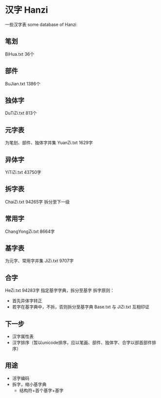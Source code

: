 # 汉字 Hanzi

一些汉字表
some database of Hanzi

##  笔划
BiHua.txt
36个

## 部件
BuJian.txt
1386个

## 独体字
DuTiZi.txt
813个

## 元字表
为笔划、部件、独体字并集
YuanZi.txt
1629字

## 异体字
YiTiZi.txt
43750字

## 拆字表
ChaiZi.txt
94265字
拆分至下一级


## 常用字
ChangYongZi.txt
8664字

## 基字表
为元字、常用字并集
JiZi.txt
9707字

## 合字
HeZi.txt
94283字
指定基字字典，拆分至基字
拆字原则：
* 首先异体字转正
* 若字在基字典中，不拆，否则拆分至基字典
Base.txt 与 JiZi.txt 互相印证

## 下一步
* 汉字属性表
* 汉字排序（暂以unicode排序，应以笔画、部件、独体字、合字以部首部件排序）


## 用途
* 活字编码
* 拆字，缩小基字典
    - 结构符+首个基字+基字